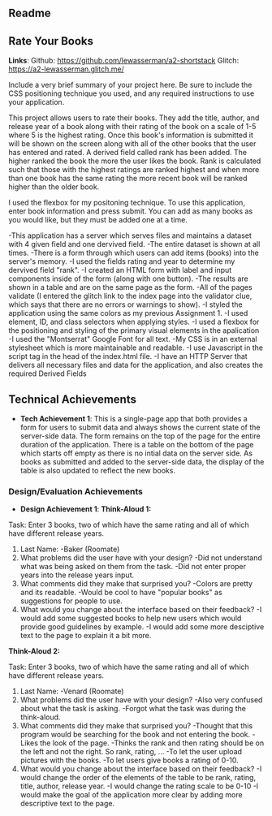 Readme
---

## Rate Your Books
**Links**:
Github: https://github.com/lewasserman/a2-shortstack
Glitch: https://a2-lewasserman.glitch.me/

Include a very brief summary of your project here. Be sure to include the CSS positioning technique you used, and any required instructions to use your application.

This project allows users to rate their books. They add the title, author, and release year of a book along with their rating of the book on a scale of 1-5 where 5 is the highest rating. Once this book's information is submitted it will be shown on the screen along with all of the other books that the user has entered and rated. A derived field called rank has been added. The higher ranked the book the more the user likes the book. Rank is calculated such that those with the highest ratings are ranked highest and when more than one book has the same rating the more recent book will be ranked higher than the older book.

I used the flexbox for my positoning technique. To use this application, enter book information and press submit. You can add as many books as you would like, but they must be added one at a time.

-This application has a server which serves files and maintains a dataset with 4 given field and one dervived field.
-The entire dataset is shown at all times.
-There is a form through which users can add items (books) into the server's memory.
-I used the fields rating and year to determine my dervived field "rank".
-I created an HTML form with label and input components inside of the form (along with one button).
-The results are shown in a table and are on the same page as the form.
-All of the pages validate (I entered the glitch link to the index page into the validator clue, which says that there are no errors or warnings to show).
-I styled the application using the same colors as my previous Assignment 1.
-I used element, ID, and class selectors when applying styles.
-I used a flexbox for the positioning and styling of the primary visual elements in the apalication
-I  used the "Montserrat" Google Font for all text.
-My CSS is in an external stylesheet which is more maintainable and readable.
-I use Javascript in the script tag in the head of the index.html file.
-I have an HTTP Server that delivers all necessary files and data for the application, and also creates the required Derived Fields

## Technical Achievements
- **Tech Achievement 1**: This is a single-page app that both provides a form for users to submit data and always shows the current state of the server-side data. The form remains on the top of the page for the entire duration of the application. There is a table on the bottom of the page which starts off empty as there is no intial data on the server side. As books as submitted and added to the server-side data, the display of the table is also updated to reflect the new books.

### Design/Evaluation Achievements
- **Design Achievement 1**: 
**Think-Aloud 1:**

Task: Enter 3 books, two of which have the same rating and all of which have different release years.

1. Last Name:
-Baker (Roomate)
2. What problems did the user have with your design?
-Did not understand what was being asked on them from the task.
-Did not enter proper years into the release years input.
3. What comments did they make that surprised you?
-Colors are pretty and its readable.
-Would be cool to have "popular books" as suggestions for people to use.
4. What would you change about the interface based on their feedback?
-I would add some suggested books to help new users which would provide good guidelines by example.
-I would add some more desciptive text to the page to explain it a bit more.

**Think-Aloud 2:**

Task: Enter 3 books, two of which have the same rating and all of which have different release years.

1. Last Name:
-Venard (Roomate)
2. What problems did the user have with your design?
-Also very confused about what the task is asking.
-Forgot what the task was during the think-aloud.
3. What comments did they make that surprised you?
-Thought that this program would be searching for the book and not entering the book.
-Likes the look of the page.
-Thinks the rank and then rating should be on the left and not the right. So rank, rating, ...
-To let the user upload pictures with the books.
-To let users give books a rating of 0-10.
4. What would you change about the interface based on their feedback?
-I would change the order of the elements of the table to be rank, rating, title, author, release year.
-I would change the rating scale to be 0-10
-I would make the goal of the application more clear by adding more descriptive text to the page.